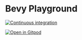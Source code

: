 # Bevy Playground

[![Continuous integration](https://github.com/vleue/bevy_playground/actions/workflows/ci.yml/badge.svg)](https://github.com/vleue/bevy_playground/actions/workflows/ci.yml)

[![Open in Gitpod](https://gitpod.io/button/open-in-gitpod.svg)](https://gitpod.io/#https://github.com/vleue/bevy_playground)
